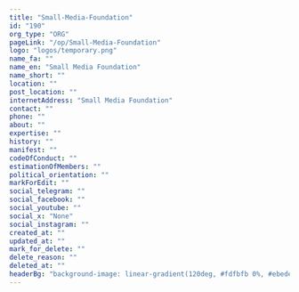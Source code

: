 ```yaml
---
title: "Small-Media-Foundation"
id: "190"
org_type: "ORG"
pageLink: "/op/Small-Media-Foundation"
logo: "logos/temporary.png"
name_fa: ""
name_en: "Small Media Foundation"
name_short: ""
location: ""
post_location: ""
internetAddress: "Small Media Foundation"
contact: ""
phone: ""
about: ""
expertise: ""
history: ""
manifest: ""
codeOfConduct: ""
estimationOfMembers: ""
political_orientation: ""
markForEdit: ""
social_telegram: ""
social_facebook: ""
social_youtube: ""
social_x: "None"
social_instagram: ""
created_at: ""
updated_at: ""
mark_for_delete: ""
delete_reason: ""
deleted_at: ""
headerBg: "background-image: linear-gradient(120deg, #fdfbfb 0%, #ebedee 100%);"
---
```


